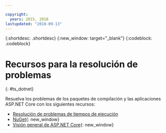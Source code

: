 ```yaml
---

copyright:
  years: 2015, 2018
lastupdated: "2018-09-13"
---
```


{:shortdesc: .shortdesc}
{:new_window: target="_blank"}
{:codeblock: .codeblock}

# Recursos para la resolución de problemas
{: #ts_dotnet}

Resuelva los problemas de los paquetes de compilación y las aplicaciones ASP.NET Core con los siguientes recursos:

* [Resolución de problemas de tiempos de ejecución](runtimes-common/ts_runtimes.html#runtimes)
* [NuGet](https://docs.nuget.org/Consume/Overview){: new_window}
* [Visión general de ASP.NET Core](http://docs.asp.net/en/latest/conceptual-overview/aspnet.html){: new_window}
